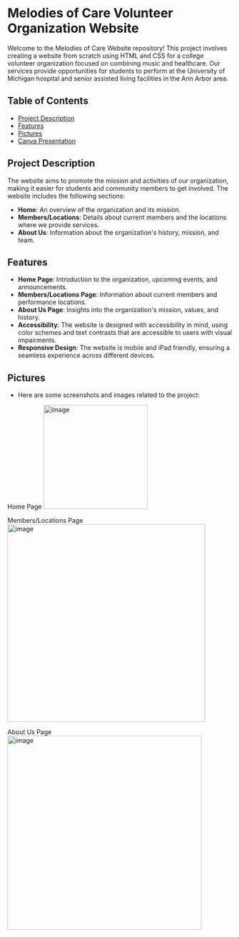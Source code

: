 # Melodies of Care Volunteer Organization Website

Welcome to the Melodies of Care Website repository! This project involves creating a website from scratch using HTML and CSS for a college volunteer organization focused on combining music and healthcare. Our services provide opportunities for students to perform at the University of Michigan hospital and senior assisted living facilities in the Ann Arbor area.

## Table of Contents

- [Project Description](#project-description)
- [Features](#features)
- [Pictures](#pictures)
- [Canva Presentation](#canva-presentation)

## Project Description

The website aims to promote the mission and activities of our organization, making it easier for students and community members to get involved. The website includes the following sections:
- **Home**: An overview of the organization and its mission.
- **Members/Locations**: Details about current members and the locations where we provide services.
- **About Us**: Information about the organization's history, mission, and team.

## Features

- **Home Page**: Introduction to the organization, upcoming events, and announcements.
- **Members/Locations Page**: Information about current members and performance locations.
- **About Us Page**: Insights into the organization's mission, values, and history.
- **Accessibility**: The website is designed with accessibility in mind, using color schemes and text contrasts that are accessible to users with visual impairments.
- **Responsive Design**: The website is mobile and iPad friendly, ensuring a seamless experience across different devices.

## Pictures
- Here are some screenshots and images related to the project:

Home Page
<img width="233" alt="image" src="https://github.com/user-attachments/assets/19bc85d3-2771-4e5a-b057-e765f59da5a5">

Members/Locations Page
<img width="443" alt="image" src="https://github.com/user-attachments/assets/86318f1c-8acc-41ba-9fa4-65c3039a1ac9">

About Us Page
<img width="435" alt="image" src="https://github.com/user-attachments/assets/9e2fb6fc-2ac6-4d80-b218-2cf9feb24ce0">




